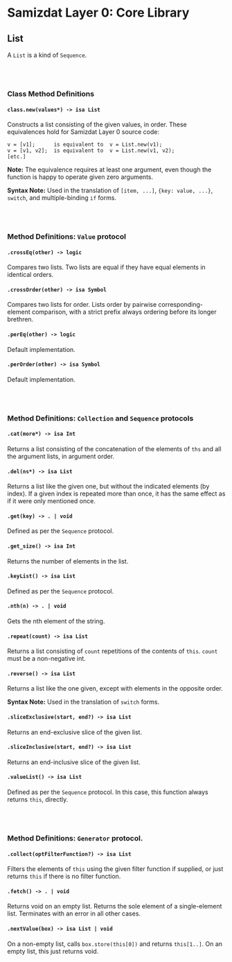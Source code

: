 Samizdat Layer 0: Core Library
==============================

List
----

A `List` is a kind of `Sequence`.

<br><br>
### Class Method Definitions

#### `class.new(values*) -> isa List`

Constructs a list consisting of the given values, in order.
These equivalences hold for Samizdat Layer 0 source code:

```
v = [v1];      is equivalent to  v = List.new(v1);
v = [v1, v2];  is equivalent to  v = List.new(v1, v2);
[etc.]
```

**Note:** The equivalence requires at least one argument, even though
the function is happy to operate given zero arguments.

**Syntax Note:** Used in the translation of `[item, ...]`,
`{key: value, ...}`, `switch`, and multiple-binding `if` forms.


<br><br>
### Method Definitions: `Value` protocol

#### `.crossEq(other) -> logic`

Compares two lists. Two lists are equal if they have equal elements in
identical orders.

#### `.crossOrder(other) -> isa Symbol`

Compares two lists for order. Lists order by pairwise corresponding-element
comparison, with a strict prefix always ordering before its longer brethren.

#### `.perEq(other) -> logic`

Default implementation.

#### `.perOrder(other) -> isa Symbol`

Default implementation.


<br><br>
### Method Definitions: `Collection` and `Sequence` protocols

#### `.cat(more*) -> isa Int`

Returns a list consisting of the concatenation of the elements
of `ths` and all the argument lists, in argument order.

#### `.del(ns*) -> isa List`

Returns a list like the given one, but without the indicated elements
(by index). If a given index is repeated more than once, it has the same
effect as if it were only mentioned once.

#### `.get(key) -> . | void`

Defined as per the `Sequence` protocol.

#### `.get_size() -> isa Int`

Returns the number of elements in the list.

#### `.keyList() -> isa List`

Defined as per the `Sequence` protocol.

#### `.nth(n) -> . | void`

Gets the nth element of the string.

#### `.repeat(count) -> isa List`

Returns a list consisting of `count` repetitions of the contents of `this`.
`count` must be a non-negative int.

#### `.reverse() -> isa List`

Returns a list like the one given, except with elements in the opposite
order.

**Syntax Note:** Used in the translation of `switch` forms.

#### `.sliceExclusive(start, end?) -> isa List`

Returns an end-exclusive slice of the given list.

#### `.sliceInclusive(start, end?) -> isa List`

Returns an end-inclusive slice of the given list.

#### `.valueList() -> isa List`

Defined as per the `Sequence` protocol. In this case, this function always
returns `this`, directly.



<br><br>
### Method Definitions: `Generator` protocol.

#### `.collect(optFilterFunction?) -> isa List`

Filters the elements of `this` using the given filter function if supplied,
or just returns `this` if there is no filter function.

#### `.fetch() -> . | void`

Returns void on an empty list. Returns the sole element of a single-element
list. Terminates with an error in all other cases.

#### `.nextValue(box) -> isa List | void`

On a non-empty list, calls `box.store(this[0])` and returns
`this[1..]`. On an empty list, this just returns void.
